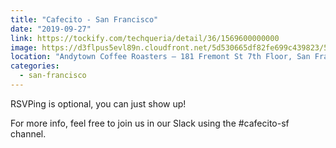 ```yaml
---
title: "Cafecito - San Francisco"
date: "2019-09-27"
link: https://tockify.com/techqueria/detail/36/1569600000000
image: https://d3flpus5evl89n.cloudfront.net/5d530665df82fe699c439823/5d71cc0cdf82fe7f147bbfc6/scaled_640.jpg
location: "Andytown Coffee Roasters — 181 Fremont St 7th Floor, San Francisco, CA 94105, USA"
categories:
  - san-francisco
---
```


RSVPing is optional, you can just show up!

For more info, feel free to join us in our Slack using the #cafecito-sf channel.
